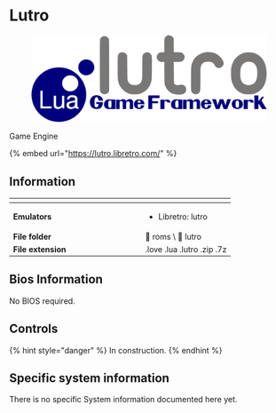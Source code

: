 # Lutro

<div align="left">

<figure><img src="https://raw.githubusercontent.com/fabricecaruso/es-theme-carbon/52ff37c9e265587d006945a2ba695b5a962b3a3d/art/logos/lutro.svg" alt=""><figcaption></figcaption></figure>

</div>

Game Engine

{% embed url="https://lutro.libretro.com/" %}

## Information

<table data-header-hidden><thead><tr><th width="224"></th><th></th></tr></thead><tbody><tr><td><strong>Emulators</strong></td><td><ul><li>Libretro: lutro</li></ul></td></tr><tr><td><strong>File folder</strong></td><td><span data-gb-custom-inline data-tag="emoji" data-code="1f4c2">📂</span> roms \ <span data-gb-custom-inline data-tag="emoji" data-code="1f4c2">📂</span> lutro</td></tr><tr><td><strong>File extension</strong></td><td>.love .lua .lutro .zip .7z</td></tr></tbody></table>

## Bios Information

No BIOS required.

## Controls

{% hint style="danger" %}
In construction.
{% endhint %}

## Specific system information

There is no specific System information documented here yet.
